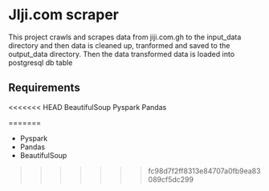# JIji.com scraper

This project crawls and scrapes data from jiji.com.gh to the input_data directory and then data is cleaned up, tranformed and saved to the output_data directory. Then the data transformed data is loaded into postgresql db table

## Requirements
<<<<<<< HEAD
BeautifulSoup
Pyspark
Pandas

=======
* Pyspark
* Pandas
* BeautifulSoup
>>>>>>> fc98d7f2ff8313e84707a0fb9ea83089cf5dc299
